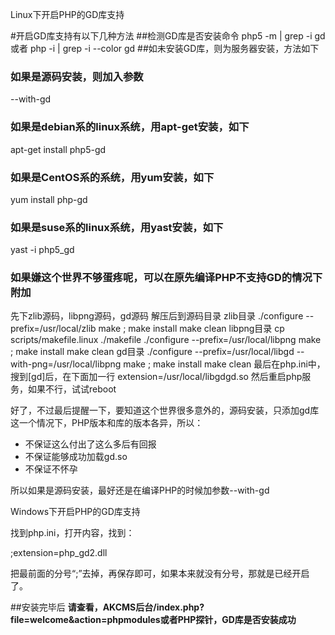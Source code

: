 Linux下开启PHP的GD库支持

#开启GD库支持有以下几种方法
##检测GD库是否安装命令
 php5 -m | grep -i gd
 或者
 php -i | grep -i --color gd
##如未安装GD库，则为服务器安装，方法如下
### 如果是源码安装，则加入参数
 --with-gd
### 如果是debian系的linux系统，用apt-get安装，如下
 apt-get install php5-gd
### 如果是CentOS系的系统，用yum安装，如下
 yum install php-gd
### 如果是suse系的linux系统，用yast安装，如下
 yast -i php5_gd
### 如果嫌这个世界不够蛋疼呢，可以在原先编译PHP不支持GD的情况下附加
 先下zlib源码，libpng源码，gd源码
 解压后到源码目录
 zlib目录
 ./configure --prefix=/usr/local/zlib
 make ; make install
 make clean
 libpng目录
 cp scripts/makefile.linux ./makefile
 ./configure --prefix=/usr/local/libpng
 make ; make install
 make clean
 gd目录
 ./configure --prefix=/usr/local/libgd --with-png=/usr/local/libpng
 make ; make install
 make clean
 最后在php.ini中，搜到[gd]后，在下面加一行
 extension=/usr/local/libgdgd.so
 然后重启php服务，如果不行，试试reboot

 好了，不过最后提醒一下，要知道这个世界很多意外的，源码安装，只添加gd库这一个情况下，PHP版本和库的版本各异，所以：
 - 不保证这么付出了这么多后有回报
 - 不保证能够成功加载gd.so
 - 不保证不怀孕

 所以如果是源码安装，最好还是在编译PHP的时候加参数--with-gd

Windows下开启PHP的GD库支持

找到php.ini，打开内容，找到：

;extension=php_gd2.dll

把最前面的分号“;”去掉，再保存即可，如果本来就没有分号，那就是已经开启了。

##安装完毕后
**请查看，AKCMS后台/index.php?file=welcome&action=phpmodules或者PHP探针，GD库是否安装成功**